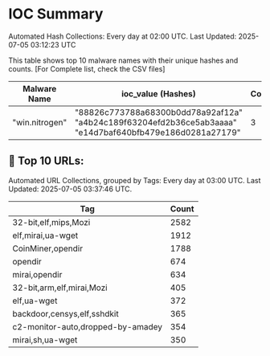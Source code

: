 # IOC Summary

Automated Hash Collections: Every day at 02:00 UTC. Last Updated: 2025-07-05 03:12:23 UTC

This table shows top 10 malware names with their unique hashes and counts. [For Complete list, check the CSV files]

| Malware Name | ioc_value (Hashes) | Count |
|--------------|--------------------|-------|
|  "win.nitrogen" |  "88826c773788a68300b0dd78a92af12a"<br> "a4b24c189f63204efd2b36ce5ab3aaaa"<br> "e14d7baf640bfb479e186d0281a27179" | 3 |

<!-- url_summary_start -->
## 🔗 Top 10 URLs:

Automated URL Collections, grouped by Tags: Every day at 03:00 UTC. Last Updated: 2025-07-05 03:37:46 UTC.

| Tag | Count |
|-----|-------|
| 32-bit,elf,mips,Mozi | 2582 |
| elf,mirai,ua-wget | 1912 |
| CoinMiner,opendir | 1788 |
| opendir | 674 |
| mirai,opendir | 634 |
| 32-bit,arm,elf,mirai,Mozi | 405 |
| elf,ua-wget | 372 |
| backdoor,censys,elf,sshdkit | 365 |
| c2-monitor-auto,dropped-by-amadey | 354 |
| mirai,sh,ua-wget | 350 |
<!-- url_summary_end -->
